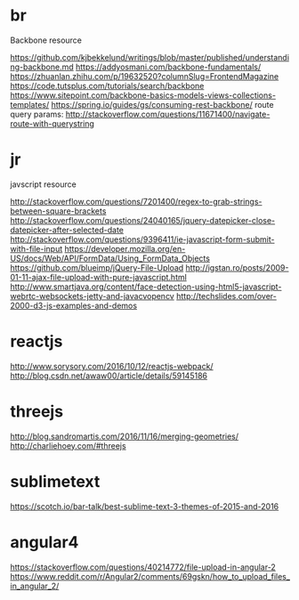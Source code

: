 # br
Backbone resource

https://github.com/kjbekkelund/writings/blob/master/published/understanding-backbone.md
https://addyosmani.com/backbone-fundamentals/
https://zhuanlan.zhihu.com/p/19632520?columnSlug=FrontendMagazine
https://code.tutsplus.com/tutorials/search/backbone
https://www.sitepoint.com/backbone-basics-models-views-collections-templates/
https://spring.io/guides/gs/consuming-rest-backbone/
route query params: http://stackoverflow.com/questions/11671400/navigate-route-with-querystring

# jr
javscript resource

http://stackoverflow.com/questions/7201400/regex-to-grab-strings-between-square-brackets
http://stackoverflow.com/questions/24040165/jquery-datepicker-close-datepicker-after-selected-date
http://stackoverflow.com/questions/9396411/ie-javascript-form-submit-with-file-input
https://developer.mozilla.org/en-US/docs/Web/API/FormData/Using_FormData_Objects
https://github.com/blueimp/jQuery-File-Upload
http://igstan.ro/posts/2009-01-11-ajax-file-upload-with-pure-javascript.html
http://www.smartjava.org/content/face-detection-using-html5-javascript-webrtc-websockets-jetty-and-javacvopencv
http://techslides.com/over-2000-d3-js-examples-and-demos

# reactjs

http://www.sorysory.com/2016/10/12/reactjs-webpack/
http://blog.csdn.net/awaw00/article/details/59145186


# threejs

http://blog.sandromartis.com/2016/11/16/merging-geometries/
http://charliehoey.com/#threejs

# sublimetext

https://scotch.io/bar-talk/best-sublime-text-3-themes-of-2015-and-2016

# angular4

https://stackoverflow.com/questions/40214772/file-upload-in-angular-2
https://www.reddit.com/r/Angular2/comments/69gskn/how_to_upload_files_in_angular_2/
